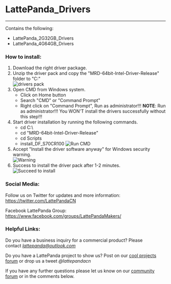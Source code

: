 # LattePanda_Drivers
----------------

Contains the following:

- LattePanda_2G32GB_Drivers  
- LattePanda_4G64GB_Drivers

### How to install:   

1. Download the right driver package.
2. Unzip the driver pack and copy the "MRD-64bit-Intel-Driver-Release" folder to "C:\"  
   ![drivers pack](https://github.com/LattePandaTeam/LattePanda-Win10-Software/blob/master/Drivers/images/drivers%20pack.png)   
3. Open CMD from Windows system.   
   *  Click on Home button
   *  Search "CMD" or "Command Prompt"
   *  Right click on "Command Prompt", Run as administrator!!!
             **NOTE**: Run as administrator!!! 
             You WON'T install the drivers successfully without this step!!!  
4. Start driver installation by running the following commands. 
   * cd C:\
   * cd "MRD-64bit-Intel-Driver-Release"
   * cd Scripts
   * install_DF_S70CR100
     ![Run CMD](https://github.com/LattePandaTeam/LattePanda-Win10-Software/blob/master/Drivers/images/Run%20CMD.PNG)  
5. Accept "Install the driver software anyway" for Windows security warning.   
   ![Warning](https://github.com/LattePandaTeam/LattePanda-Win10-Software/blob/master/Drivers/images/Warning.PNG)  
6. Success to install the driver pack after 1-2 minutes.   
   ![Succeed to install](https://github.com/LattePandaTeam/LattePanda-Win10-Software/blob/master/Drivers/images/Succeed%20to%20install.PNG)  



### Social Media:

Follow us on Twitter for updates and more information: https://twitter.com/LattePandaCN

Facebook LattePanda Group: https://www.facebook.com/groups/LattePandaMakers/



### Helpful Links:

Do you have a business inquiry for a commercial product? Please contact *lattepanda@outlook.com*

Do you have a LattePanda project to show us? Post on our [cool projects forum](http://www.lattepanda.com/forum/viewforum.php?f=11) or drop us a tweet *@lattepandacn*

If you have any further questions please let us know on our [community forum](http://www.lattepanda.com/forum) or in the comments below.
